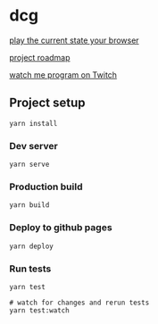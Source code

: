 # dcg

[play the current state your browser](https://dcg.martynaselli.com)

[project roadmap](https://trello.com/b/EN1Yz3RI/dcg)

[watch me program on Twitch](https://www.twitch.tv/lets_prgm)

## Project setup

```
yarn install
```

### Dev server

```
yarn serve
```

### Production build

```
yarn build
```

### Deploy to github pages

```
yarn deploy
```

### Run tests

```
yarn test

# watch for changes and rerun tests
yarn test:watch
```
